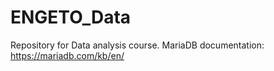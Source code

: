 # ENGETO_Data
Repository for Data analysis course.
MariaDB documentation: https://mariadb.com/kb/en/

